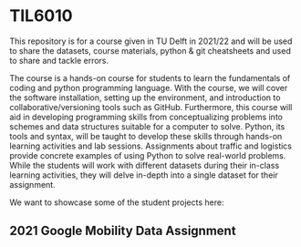 # TIL6010

This repository is for a course given in TU Delft in 2021/22 and will be used to share the datasets, course materials, python & git cheatsheets and used to share and tackle errors.

The course is a hands-on course for students to learn the fundamentals of coding and python programming language. With the course, we will cover the software installation, setting up the environment, and introduction to collaborative/versioning tools such as GitHub. Furthermore, this course will aid in developing programming skills from conceptualizing problems into schemes and data structures suitable for a computer to solve. Python, its tools and syntax, will be taught to develop these skills through hands-on learning activities and lab sessions. Assignments about traffic and logistics provide concrete examples of using Python to solve real-world problems. While the students will work with different datasets during their in-class learning activities, they will delve in-depth into a single dataset for their assignment.

We want to showcase some of the student projects here:

## 2021 Google Mobility Data Assignment


